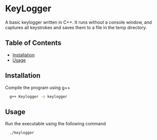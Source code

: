 # KeyLogger

A basic keylogger written in C++. It runs without a console window, and captures all keystrokes and saves them to a file in the temp directory. 

## Table of Contents

- [Installation](#installation)
- [Usage](#usage)


## Installation

Compile the program using g++ 

```bash
  g++ Keylogger -o keylogger
```

## Usage

Run the executable using the following command

```bash
  ./keylogger
```

